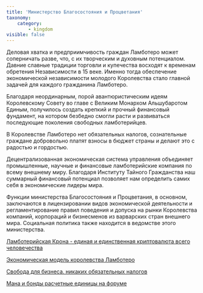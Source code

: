```yaml
---
title: 'Министерство Благосостояния и Процветания'
taxonomy:
    category:
        - kingdom
visible: false
---
```


Деловая хватка и предприимчивость граждан Ламботеро может соперничать разве, что, с их творческим и духовным потенциалом.
Давние славные традиции торговли и купечества восходят к временам обретения Независимости в 15 веке. Именно тогда обеспечение экономической независимости молодого Королевства стало главной задачей для каждого гражданина Ламботеро.

Благодаря неординарным, порой авантюристическим идеям Королевскому Совету во главе с Великим Монархом Альшубаротом Единым, получилось создать крепкий и прочный финансовый фундамент, на котором безбедно смогли расти и развиваться последующие поколения свободных ламботерийцев.

В Королевстве Ламботеро нет обязательных налогов, сознательные граждане добровольно платят взносы в бюджет страны и делают это с радостью и гордостью.

Децентрализованная экономическая система управления объединяет промышленные, научные и финансовые ламботерийские компания по всему внешнему миру.
Благодаря Институту Тайного Гражданства наш суммарный финансовый потенциал позволяет нам определить самих себя в экономические лидеры мира.

Функции министерства Благосостояния и Процветания, в основном, заключаются в лицензировании видов экономической деятельности и регламентирование правил поведения и допуска на рынки Королевства компаний, корпораций и бизнесменов из варварских стран внешнего мира. Социальная политика также находится в ведомстве этого министерства.

[Ламботерийская Крона - единая и единственная криптовалюта всего человечества](http://lambopedia.ru/svyashennoe-korolevstvo-lambotero/nashi-ministerstva/ministerstvo-blagosostoyaniya-i-procvetaniy/lamboteriiskaya-krona)  

[Экономическая модель королевства Ламботеро](http://lambopedia.ru/svyashennoe-korolevstvo-lambotero/nashi-ministerstva/ministerstvo-blagosostoyaniya-i-procvetaniya/ekonomicheskaya-model-korolevstva-lambotero)  

[Свобода для бизнеса. никаких обязательных налогов](http://lambopedia.ru/svyashennoe-korolevstvo-lambotero/nashi-ministerstva/ministerstvo-blagosostoyaniya-i-procvetaniya/svoboda-dlya-biznesa-nikakikh-obyazatelnykh-nalogov)  

[Мана и бонды расчетные единицы на форуме](http://lambopedia.ru/svyashennoe-korolevstvo-lambotero/nashi-ministerstva/ministerstvo-blagosostoyaniya-i-procvetaniya/mana-i-bondy-raschetnye-edinicy-na-forume)
